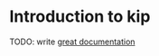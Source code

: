 # Introduction to kip

TODO: write [great documentation](http://jacobian.org/writing/what-to-write/)
